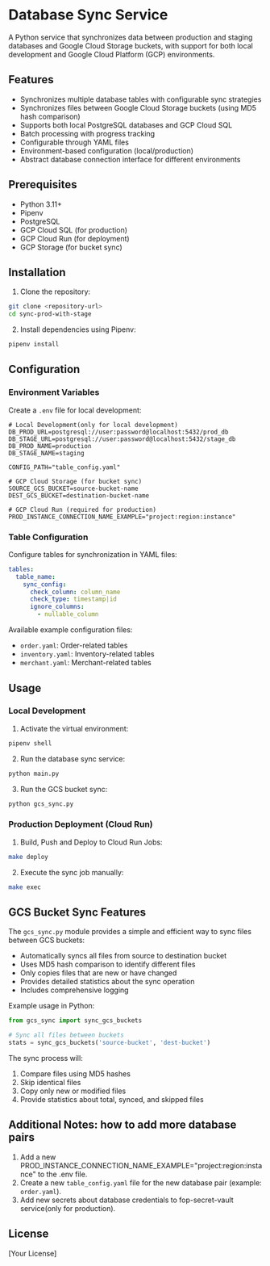# Database Sync Service

A Python service that synchronizes data between production and staging databases and Google Cloud Storage buckets, with support for both local development and Google Cloud Platform (GCP) environments.

## Features

- Synchronizes multiple database tables with configurable sync strategies
- Synchronizes files between Google Cloud Storage buckets (using MD5 hash comparison)
- Supports both local PostgreSQL databases and GCP Cloud SQL
- Batch processing with progress tracking
- Configurable through YAML files
- Environment-based configuration (local/production)
- Abstract database connection interface for different environments

## Prerequisites

- Python 3.11+
- Pipenv
- PostgreSQL
- GCP Cloud SQL (for production)
- GCP Cloud Run (for deployment)
- GCP Storage (for bucket sync)

## Installation

1. Clone the repository:

```bash
git clone <repository-url>
cd sync-prod-with-stage
```

2. Install dependencies using Pipenv:

```bash
pipenv install
```

## Configuration

### Environment Variables

Create a `.env` file for local development:

```env
# Local Development(only for local development)
DB_PROD_URL=postgresql://user:password@localhost:5432/prod_db
DB_STAGE_URL=postgresql://user:password@localhost:5432/stage_db
DB_PROD_NAME=production
DB_STAGE_NAME=staging

CONFIG_PATH="table_config.yaml"

# GCP Cloud Storage (for bucket sync)
SOURCE_GCS_BUCKET=source-bucket-name
DEST_GCS_BUCKET=destination-bucket-name

# GCP Cloud Run (required for production)
PROD_INSTANCE_CONNECTION_NAME_EXAMPLE="project:region:instance"
```

### Table Configuration

Configure tables for synchronization in YAML files:

```yaml
tables:
  table_name:
    sync_config:
      check_column: column_name
      check_type: timestamp|id
      ignore_columns:
        - nullable_column
```

Available example configuration files:

- `order.yaml`: Order-related tables
- `inventory.yaml`: Inventory-related tables
- `merchant.yaml`: Merchant-related tables

## Usage

### Local Development

1. Activate the virtual environment:

```bash
pipenv shell
```

2. Run the database sync service:

```bash
python main.py
```

3. Run the GCS bucket sync:

```bash
python gcs_sync.py
```

### Production Deployment (Cloud Run)

1. Build, Push and Deploy to Cloud Run Jobs:

```bash
make deploy
```

2. Execute the sync job manually:

```bash
make exec
```

## GCS Bucket Sync Features

The `gcs_sync.py` module provides a simple and efficient way to sync files between GCS buckets:

- Automatically syncs all files from source to destination bucket
- Uses MD5 hash comparison to identify different files
- Only copies files that are new or have changed
- Provides detailed statistics about the sync operation
- Includes comprehensive logging

Example usage in Python:

```python
from gcs_sync import sync_gcs_buckets

# Sync all files between buckets
stats = sync_gcs_buckets('source-bucket', 'dest-bucket')
```

The sync process will:

1. Compare files using MD5 hashes
2. Skip identical files
3. Copy only new or modified files
4. Provide statistics about total, synced, and skipped files

## Additional Notes: how to add more database pairs

1. Add a new PROD_INSTANCE_CONNECTION_NAME_EXAMPLE="project:region:instance" to the .env file.
2. Create a new `table_config.yaml` file for the new database pair (example: `order.yaml`).
3. Add new secrets about database credentials to fop-secret-vault service(only for production).

## License

[Your License]
